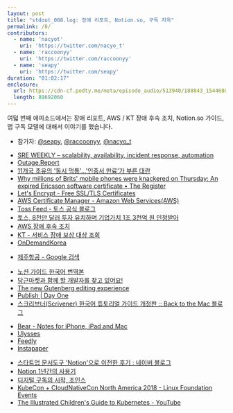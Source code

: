 ```yaml
---
layout: post
title: "stdout_008.log: 장애 리포트, Notion.so, 구독 지옥"
permalink: /8/
contributors:
  - name: 'nacyot'
    uri: 'https://twitter.com/nacyo_t'
  - name: 'raccoonyy'
    uri: 'https://twitter.com/raccoonyy'
  - name: 'seapy'
    uri: 'https://twitter.com/seapy'
duration: "01:02:17"
enclosure:
  url: https://cdn-cf.podty.me/meta/episode_audio/513940/188843_1544680917823.mp3
  length: 89692060
---
```


여덟 번째 에피소드에서는 장애 리포트, AWS / KT 장애 후속 조치, Notion.so 가이드, 앱 구독 모델에 대해서 이야기를 했습니다.

* 참가자: [@seapy][sea], [@raccoonyy][rac], [@nacyo_t][nac]

[sea]: https://twitter.com/seapy
[rac]: https://twitter.com/raccoonyy
[nac]: https://twitter.com/nacyo_t

- [SRE WEEKLY – scalability, availability, incident response, automation](https://sreweekly.com/)
- [Outage.Report](https://outage.report/)
- [11개국 초유의 '동시 먹통'…'인증서 만료'가 부른 대란](https://news.sbs.co.kr/news/endPage.do?news_id=N1005048898&plink=THUMB&cooper=SBSNEWSPROGRAM)
- [Why millions of Brits' mobile phones were knackered on Thursday: An expired Ericsson software certificate • The Register](https://www.theregister.co.uk/2018/12/06/ericsson_o2_telefonica_uk_outage/)
- [Let's Encrypt - Free SSL/TLS Certificates](https://letsencrypt.org/)
- [AWS Certificate Manager - Amazon Web Services(AWS)](https://aws.amazon.com/ko/certificate-manager/)
- [Toss Feed - 토스 공식 블로그](https://blog.toss.im/)
- [토스, 8천만 달러 투자 유치하며 기업가치 1조 3천억 원 인정받아](https://blog.toss.im/2018/12/10/newsroom/press-release/toss-80-million-funding/)
- [AWS 장애 후속 조치](https://aws.amazon.com/ko/blogs/korea/follow-up-to-the-november-22-event-in-aws-seoul-region/)
- [KT - 서비스 장애 보상 대상 조회](https://m.check.kt.com/main/s_KtCompensation.do)
- [OnDemandKorea](https://www.ondemandkorea.com/)
* [제주항공 - Google 검색](https://www.google.co.kr/search?hl=ko&q=%EC%A0%9C%EC%A3%BC%ED%95%AD%EA%B3%B5&lr=lang_ko)
- [노션 가이드 한국어 번역본](https://www.notion.so/haebom/Notion-1ad7ccbc41a44298814a4820d4acb14e)
- [당근마켓과 함께 할 개발자를 찾고 있어요!](https://www.notion.so/daangn/07ca1fda22584d60a48ef43a8cf9bab0)
- [The new Gutenberg editing experience](https://wordpress.org/gutenberg/)
- [Publish \| Day One](https://dayoneapp.com/publish/)
- [스크리브너(Scrivener) 한국어 튜토리얼 가이드 개정판 :: Back to the Mac 블로그](http://macnews.tistory.com/2494)
* [Bear - Notes for iPhone, iPad and Mac](https://bear.app/)
* [Ulysses](https://ulysses.app/)
* [Feedly](https://feedly.com/i/welcome)
* [Instapaper](https://www.instapaper.com/)
- [스타트업 문서도구 'Notion'으로 이전한 후기 : 네이버 블로그](https://m.blog.naver.com/PostView.nhn?blogId=super_jjeong&logNo=221392307269&targetKeyword=&targetRecommendationCode=1)
- [Notion 1년간의 사용기](https://www.notion.so/hellonewworld/Notion-1-a842647363f34de38763b42fa28d0178)
- [디지털 구독의 시작, 조인스](https://www.joins.com/)
- [KubeCon + CloudNativeCon North America 2018 - Linux Foundation Events](https://events.linuxfoundation.org/events/kubecon-cloudnativecon-north-america-2018/)
- [The Illustrated Children's Guide to Kubernetes - YouTube](https://www.youtube.com/watch?v=lcygvgW6sFM)
